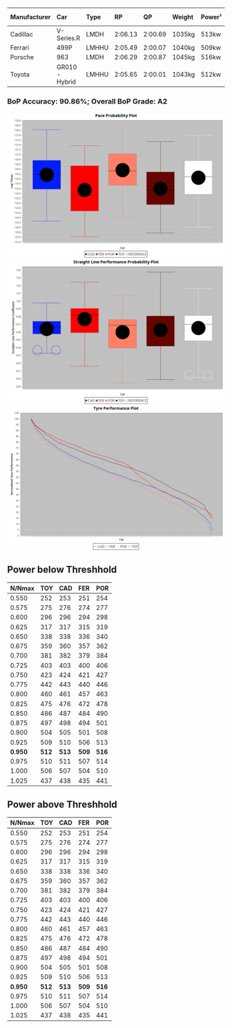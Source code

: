 |Manufacturer|Car|Type|RP|QP|Weight|Power¹|Threshhold|PINC|Power²|E/Stint|AVG Vmax|FDS|RDLC|L/Stint|BOP-Grade|ModelAccuracy|ModelPoints|Match%|
|:-|:-|:-|:-|:-|:-|:-|:-|:-|:-|:-|:-|:-|:-|:-|:-|:-|:-|:-|
|Cadillac|V-Series.R|LMDH|2:06.13|2:00.69|1035kg|513kw|0.0kph|0%|513kw|886MJ|304.88kph|-|1.03|25|+B2|98.38%|1765|82.20%|
|Ferrari|499P|LMHHU|2:05.49|2:00.07|1040kg|509kw|0.0kph|0%|509kw|888MJ|307.19kph|190kph|1.05|25|-B1|92.24%|2247|86.93%|
|Porsche|963|LMDH|2:06.29|2:00.87|1045kg|516kw|0.0kph|0%|516kw|898MJ|304.87kph|-|1.02|25|~A1|96.81%|5438|97.23%|
|Toyota|GR010 - Hybrid|LMHHU|2:05.65|2:00.01|1043kg|512kw|0.0kph|0%|512kw|902MJ|305.06kph|190kph|1.05|25|~A1|86.04%|1751|97.07%|

### BoP Accuracy: 90.86%; Overall BoP Grade: A2
![PACECHART](./IMG/OFFICIAL.png)
![STRAIGHTLINEPERFORMANCECHART](./IMG/OFFICIAL_sp.png)
![TYREPERFORMANCECHART](./IMG/OFFICIAL_tw.png)

## Power below Threshhold
|N/Nmax|TOY|CAD|FER|POR|
|:-|:-|:-|:-|:-|
|0.550|252|253|251|254|
|0.575|275|276|274|277|
|0.600|296|296|294|298|
|0.625|317|317|315|319|
|0.650|338|338|336|340|
|0.675|359|360|357|362|
|0.700|381|382|379|384|
|0.725|403|403|400|406|
|0.750|423|424|421|427|
|0.775|442|443|440|446|
|0.800|460|461|457|463|
|0.825|475|476|472|478|
|0.850|486|487|484|490|
|0.875|497|498|494|501|
|0.900|504|505|501|508|
|0.925|509|510|506|513|
|**0.950**|**512**|**513**|**509**|**516**|
|0.975|510|511|507|514|
|1.000|506|507|504|510|
|1.025|437|438|435|441|

## Power above Threshhold
|N/Nmax|TOY|CAD|FER|POR|
|:-|:-|:-|:-|:-|
|0.550|252|253|251|254|
|0.575|275|276|274|277|
|0.600|296|296|294|298|
|0.625|317|317|315|319|
|0.650|338|338|336|340|
|0.675|359|360|357|362|
|0.700|381|382|379|384|
|0.725|403|403|400|406|
|0.750|423|424|421|427|
|0.775|442|443|440|446|
|0.800|460|461|457|463|
|0.825|475|476|472|478|
|0.850|486|487|484|490|
|0.875|497|498|494|501|
|0.900|504|505|501|508|
|0.925|509|510|506|513|
|**0.950**|**512**|**513**|**509**|**516**|
|0.975|510|511|507|514|
|1.000|506|507|504|510|
|1.025|437|438|435|441|
